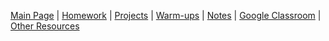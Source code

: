 [Main Page] | [Homework] | [Projects] | [Warm-ups] | [Notes] | [Google Classroom] | [Other Resources]


[Main Page]: /index.md
[Homework]: /homework/index.md
[Projects]: /projects/index.md
[Warm-ups]: /warmups/index.md
[Notes]: /notes/index.md
[Google Classroom]: http://classroom.google.com
[Other Resources]: /links.md
